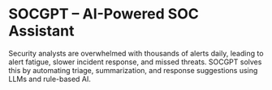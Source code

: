 # SOCGPT – AI-Powered SOC Assistant
Security analysts are overwhelmed with thousands of alerts daily, leading to alert fatigue, slower incident response, and missed threats. SOCGPT solves this by automating triage, summarization, and response suggestions using LLMs and rule-based AI.
